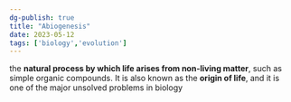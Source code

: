 ```yaml
---
dg-publish: true
title: "Abiogenesis"
date: 2023-05-12
tags: ['biology','evolution']
---
```


the **natural process by which life arises from non-living matter**, such as simple organic compounds. It is also known as the **origin of life**, and it is one of the major unsolved problems in biology

